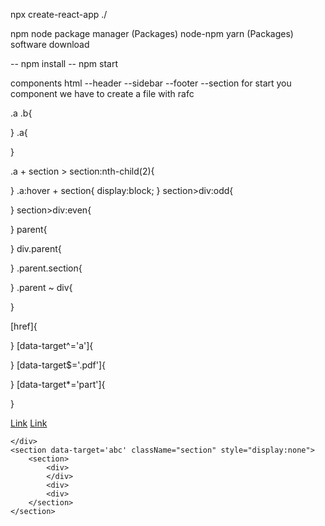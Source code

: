 npx create-react-app ./ 


npm node package manager (Packages) node-npm
yarn (Packages) software download



-- npm install
-- npm start

components
    html
        --header
        --sidebar
        --footer
        --section
    for start you component we have to create a file with rafc



 .a .b{

 }
.a{

}

.a + section > section:nth-child(2){

}
.a:hover + section{
    display:block;
}
section>div:odd{
    
}
section>div:even{

}
parent{

}
div.parent{

}
.parent.section{

}
.parent ~ div{

}

[href]{

}
[data-target^='a']{

}
[data-target$='.pdf']{

}
[data-target*='part']{

}

<div className="parent section">
    <div className="a">
        <a href="link.pdf">Link</a>
        <a href="sonydaman-parteek">Link</a>
    </div>
    <div>
        
    </div>
    <section data-target='abc' className="section" style="display:none">
        <section>
            <div>
            </div>
            <div>
            <div>
        </section>
    </section>
</div>